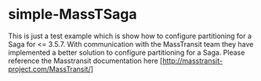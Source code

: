 # simple-MassTSaga

This is just a test example which is show how to configure partitioning for a Saga for <= 3.5.7. With communication with the MassTransit team they have implemented a better solution to configure partitioning for a Saga. Please reference the Masstransit documentation here [http://masstransit-project.com/MassTransit/]
